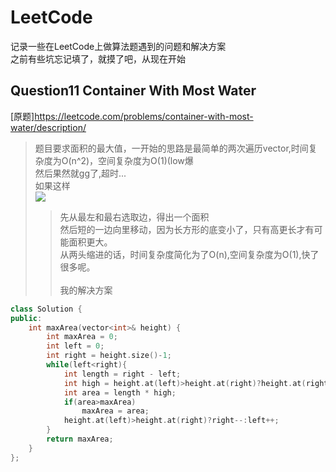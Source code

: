 # LeetCode
记录一些在LeetCode上做算法题遇到的问题和解决方案<br>
之前有些坑忘记填了，就摸了吧，从现在开始<br>

## Question11 Container With Most Water
[原题]https://leetcode.com/problems/container-with-most-water/description/<br>
>题目要求面积的最大值，一开始的思路是最简单的两次遍历vector,时间复杂度为O(n^2)，空间复杂度为O(1)(low爆<br>
>然后果然就gg了,超时...<br>
>如果这样<br>
![](https://leetcode.com/media/original_images/11_Container_Water.gif)
>>先从最左和最右选取边，得出一个面积<br>
>>然后短的一边向里移动，因为长方形的底变小了，只有高更长才有可能面积更大。<br>
>>从两头缩进的话，时间复杂度简化为了O(n),空间复杂度为O(1),快了很多呢。<br><br>
>我的解决方案<br>
```c++
class Solution {
public:
    int maxArea(vector<int>& height) {
        int maxArea = 0;
        int left = 0;
        int right = height.size()-1;
        while(left<right){
            int length = right - left;
            int high = height.at(left)>height.at(right)?height.at(right):height.at(left);
            int area = length * high;
            if(area>maxArea)
                maxArea = area;
            height.at(left)>height.at(right)?right--:left++;
        }
        return maxArea;
    }
};
```
